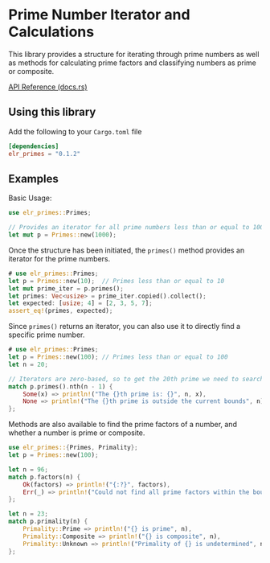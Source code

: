 # Prime Number Iterator and Calculations

This library provides a structure for iterating through prime numbers
as well as methods for calculating prime factors and classifying
numbers as prime or composite.

[API Reference (docs.rs)](https://docs.rs/elr_primes/0.1.2)

## Using this library

Add the following to your `Cargo.toml` file

```toml
[dependencies]
elr_primes = "0.1.2"
```

## Examples

Basic Usage:

```rust
use elr_primes::Primes;

// Provides an iterator for all prime numbers less than or equal to 1000
let mut p = Primes::new(1000);
```

Once the structure has been initiated, the `primes()` method provides an iterator
for the prime numbers.

```rust
# use elr_primes::Primes;
let p = Primes::new(10);  // Primes less than or equal to 10
let mut prime_iter = p.primes();
let primes: Vec<usize> = prime_iter.copied().collect();
let expected: [usize; 4] = [2, 3, 5, 7];
assert_eq!(primes, expected);
```

Since `primes()` returns an iterator, you can also use it to directly find a specific
prime number.

```rust
# use elr_primes::Primes;
let p = Primes::new(100); // Primes less than or equal to 100
let n = 20;

// Iterators are zero-based, so to get the 20th prime we need to search for the 19th
match p.primes().nth(n - 1) {
    Some(x) => println!("The {}th prime is: {}", n, x),
    None => println!("The {}th prime is outside the current bounds", n)
};
```

Methods are also available to find the prime factors of a number, and whether a
number is prime or composite.

```rust
use elr_primes::{Primes, Primality};
let p = Primes::new(100);

let n = 96;
match p.factors(n) {
    Ok(factors) => println!("{:?}", factors),
    Err(_) => println!("Could not find all prime factors within the bounds"),
};

let n = 23;
match p.primality(n) {
    Primality::Prime => println!("{} is prime", n),
    Primality::Composite => println!("{} is composite", n),
    Primality::Unknown => println!("Primality of {} is undetermined", n),
};
```
